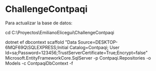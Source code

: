 # ChallengeContpaqi

Para actualizar la base de datos:

cd C:\Proyectos\EmilianoElicegui\ChallengeContpaqi

dotnet ef dbcontext scaffold "Data Source=DESKTOP-6MQF69Q\SQLEXPRESS;Initial Catalog=Contpaqi; User Id=sa;Password=123456;TrustServerCertificate=True;Encrypt=false" Microsoft.EntityFrameworkCore.SqlServer -p Contpaqi.Repositories -o Models -c ContpaqiDbContext -f
